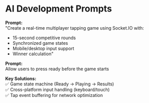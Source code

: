 # AI Development Prompts

**Prompt:**  
"Create a real-time multiplayer tapping game using Socket.IO with:

- 15-second competitive rounds
- Synchronized game states
- Mobile/desktop input support
- Winner calculation"

**Prompt:**  
Allow users to press ready before the game starts

**Key Solutions:**  
✅ Game state machine (Ready → Playing → Results)  
✅ Cross-platform input handling (keyboard/touch)  
✅ Tap event buffering for network optimization
